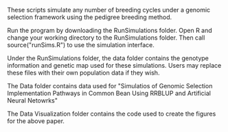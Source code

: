 These scripts simulate any number of breeding cycles under a genomic selection framework using the pedigree breeding method.

Run the program by downloading the RunSimulations folder. Open R and change your working directory to the RunSimulations folder. Then call source("runSims.R") to use the simulation interface. 

Under the RunSimulations folder, the data folder contains the genotype information and genetic map used for these simulations. Users may replace these files with their own population data if they wish. 

The Data folder contains data used for "Simulatios of Genomic Selection Implementation Pathways in Common Bean Using RRBLUP and Artificial Neural Netowrks"

The Data Visualization folder contains the code used to create the figures for the above paper.
     

